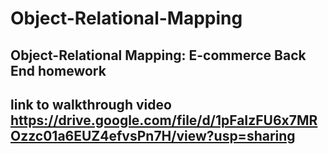 # Object-Relational-Mapping
## Object-Relational Mapping: E-commerce Back End homework
## link to walkthrough video https://drive.google.com/file/d/1pFaIzFU6x7MROzzc01a6EUZ4efvsPn7H/view?usp=sharing
